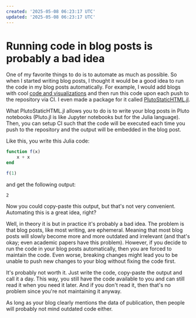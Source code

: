 ```yaml
---
created: '2025-05-08 06:23:17 UTC'
updated: '2025-05-08 06:23:17 UTC'
---
```


# Running code in blog posts is probably a bad idea

One of my favorite things to do is to automate as much as possible.
So when I started writing blog posts, I thought it would be a good idea to run the code in my blog posts automatically.
For example, I would add blogs with cool [code and visualizations](/posts/latent/) and then run this code upon each push to the repository via CI.
I even made a package for it called [PlutoStaticHTML.jl](https://github.com/rikhuijzer/PlutoStaticHTML.jl).

What PlutoStaticHTML.jl allows you to do is to write your blog posts in Pluto notebooks (Pluto.jl is like Jupyter notebooks but for the Julia language).
Then, you can setup CI such that the code will be executed each time you push to the repository and the output will be embedded in the blog post.

Like this, you write this Julia code:

```julia
function f(x)
    x + x
end

f(1)
```

and get the following output:

```raw
2
```

Now you could copy-paste this output, but that's not very convenient.
Automating this is a great idea, right?

Well, in theory it is but in practice it's probably a bad idea.
The problem is that blog posts, like most writing, are ephemeral.
Meaning that most blog posts will slowly become more and more outdated and irrelevant (and that's okay; even academic papers have this problem).
However, if you decide to run the code in your blog posts automatically, then you are forced to maintain the code.
Even worse, breaking changes might lead you to be unable to push new changes to your blog without fixing the code first.

It's probably not worth it.
Just write the code, copy-paste the output and call it a day.
This way, you still have the code available to you and can still read it when you need it later.
And if you don't read it, then that's no problem since you're not maintaining it anyway.

As long as your blog clearly mentions the data of publication, then people will probably not mind outdated code either.

